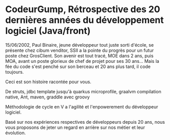 # CodeurGump, Rétrospective des 20 dernières années du développement logiciel (Java/front)

15/06/2002, Paul Binaire, jeune développeur tout juste sorti d'école, se présente chez cibum venditor, SSII a la pointe du progrès pour un futur poste chez GrosClient.
Son avenir est tout tracé, MOE dans 2 ans, puis MOA, avant un poste glorieux de chef de projet pour ses 30 ans...
Mais la fée du code s'est penché sur son berceau et 20 ans plus tard, il code toujours.

Ceci est son histoire racontée pour vous. 


De struts, jdbc template jusqu'à quarkus microprofile, graalvm compilation native, 
Ant, maven, graddle avec groovy

Méthodologie de cycle en V a l'agilité et l'enpowerement du développeur logiciel.

Basé sur nos expériences respectives de développeurs depuis 20 ans, nous vous proposons de jeter un regard en arrière sur nos métier et leur évolution.
